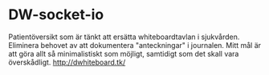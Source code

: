 # DW-socket-io
Patientöversikt som är tänkt att ersätta whiteboardtavlan i sjukvården. Eliminera behovet av att dokumentera "anteckningar" i journalen. Mitt mål är att göra allt så minimalistiskt som möjligt, samtidigt som det skall vara överskådligt. http://dwhiteboard.tk/
